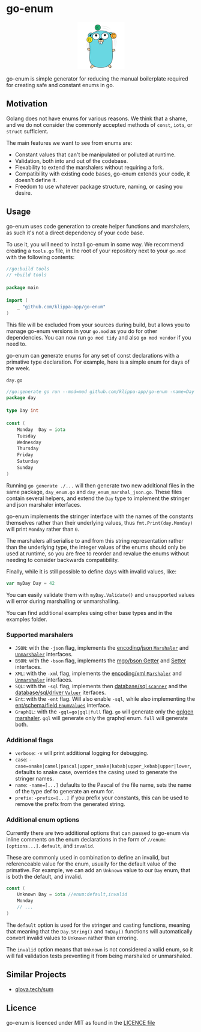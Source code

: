 # go-enum

<p align="center">
  <img width="125" src="./assets/go-enum-logo.svg">
</p>

go-enum is simple generator for reducing the manual boilerplate required for
creating safe and constant enums in go.

## Motivation

Golang does not have enums for various reasons. We think that a shame, and we
do not consider the commonly accepted methods of `const`, `iota`, or `struct`
sufficient.

The main features we want to see from enums are:

- Constant values that can't be manipulated or polluted at runtime.
- Validation, both into and out of the codebase.
- Flexability to extend the marshalers without requiring a fork.
- Compatibility with existing code bases, go-enum extends your code, it doesn't
  define it.
- Freedom to use whatever package structure, naming, or casing you desire.

## Usage

go-enum uses code generation to create helper functions and marshalers, as
such it's not a direct dependency of your code base.

To use it, you will need to install go-enum in some way. We recommend creating
a `tools.go` file, in the root of your repository next to your `go.mod` with
the following contents:

```go
//go:build tools
// +build tools

package main

import (
	_ "github.com/klippa-app/go-enum"
)
```

This file will be excluded from your sources during build, but allows you to
manage go-enum versions in your `go.mod` as you do for other dependencies.
You can now run `go mod tidy` and also `go mod vendor` if you need to.

go-enum can generate enums for any set of const declarations with a primative
type declaration. For example, here is a simple enum for days of the week.

`day.go`

```go
//go:generate go run --mod=mod github.com/klippa-app/go-enum -name=Day -json
package day

type Day int

const (
	Monday  Day = iota
	Tuesday
	Wednesday
	Thursday
	Friday
	Saturday
	Sunday
)
```

Running `go generate ./...` will then generate two new additional files in the
same package, `day_enum.go` and `day_enum_marshal_json.go`.
These files contain several helpers, and extend the `Day` type to implement the
stringer and json marshaler interfaces.

go-enum implements the stringer interface with the names of the constants
themselves rather than their underlying values, thus `fmt.Print(day.Monday)`
will print `Monday` rather than `0`.

The marshalers all serialise to and from this string representation rather
than the underlying type, the integer values of the enums should only be used
at runtime, so you are free to reorder and revalue the enums without needing to
consider backwards compatibility.

Finally, while it is still possible to define days with invalid values, like:

```go
var myDay Day = 42
```

You can easily validate them with `myDay.Validate()` and unsupported values will
error during marshalling or unmarshalling.

You can find additional examples using other base types and in the examples
folder.

### Supported marshalers

- `JSON`: with the `-json` flag, implements the
  [encoding/json `Marshaler`](https://pkg.go.dev/encoding/json#Marshaler) and
  [`Unmarshaler`](https://pkg.go.dev/encoding/json#Unmarshaler) interfaces.
- `BSON`: with the `-bson` flag, implements the
  [mgo/bson Getter](https://pkg.go.dev/labix.org/v2/mgo/bson#Getter) and
  [Setter](https://pkg.go.dev/labix.org/v2/mgo/bson#Setter) interfaces.
- `XML`: with the `-xml` flag, implements the
  [encoding/xml `Marshaler`](https://pkg.go.dev/encoding/xml#Marshaler) and
  [`Unmarshaler`](https://pkg.go.dev/encoding/xml#Unmarshaler) interfaces.
- `SQL`: with the `-sql` flag, implements then
  [database/sql `scanner`](https://pkg.go.dev/database/sql#Scanner) and the
  [database/sql/driver `Valuer`](https://pkg.go.dev/database/sql/driver#Valuer)
  iterfaces.
- `Ent`: with the `-ent` flag. Will also enable `-sql`, while also implementing the
  [ent/schema/field `EnumValues`](https://pkg.go.dev/entgo.io/ent/schema/field#EnumValues)
  interface.
- `GraphQL`: with the `-gql=go|gql|full` flag. `go` will generate only the
  [gqlgen marshaler](https://pkg.go.dev/github.com/99designs/gqlgen/graphql#Marshaler).
  `gql` will generate only the graphql enum. `full` will generate both.

### Additional flags

- `verbose`: `-v` will print additional logging for debugging.
- `case`: `-case=snake|camel|pascal|upper_snake|kabab|upper_kebab|upper|lower`, defaults to
  snake case, overrides the casing used to generate the stringer names.
- `name`: `-name=[...]` defaults to the Pascal of the file name, sets the name
  of the type def to generate an enum for.
- `prefix`: `-prefix=[...]` if you prefix your constants, this can be used to
  remove the prefix from the generated string.

### Additional enum options

Currently there are two additional options that can passed to go-enum via
inline comments on the enum declarations in the form of `//enum:[options...]`.
`default`, and `invalid`.

These are commonly used in combination to define an invalid, but referenceable
value for the enum, usually for the default value of the primative. For example,
we can add an `Unknown` value to our `Day` enum, that is both the default, and
invalid.

```go
const (
	Unknown Day = iota //enum:default,invalid
	Monday
	// ...
)
```

The `default` option is used for the stringer and casting functions, meaning
that meaning that the `Day.String()` and `ToDay()` functions will automatically
convert invalid values to `Unknown` rather than erroring.

The `invalid` option means that `Unknown` is not considered a valid enum, so it
will fail validation tests preventing it from being marshaled or unmarshaled.

## Similar Projects

- [qlova.tech/sum](https://pkg.go.dev/qlova.tech/sum)

## Licence

go-enum is licenced under MIT as found in the [LICENCE file](https://github.com/klippa-app/go-enum/blob/main/LICENSE)
